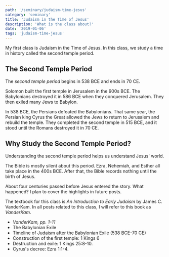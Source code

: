 ```yaml
---
path: '/seminary/judaism-time-jesus'
category: 'seminary'
title: 'Judaism in the Time of Jesus'
description: 'What is the class about?'
date: '2019-01-06'
tags: 'judaism-time-jesus'
---
```


My first class is Judaism in the Time of Jesus.
In this class, we study a time in history called the second temple period.

## The Second Temple Period

The <dfn>second temple period</dfn> begins in 538 BCE and ends in 70 CE.

Solomon built the first temple in Jerusalem in the 900s BCE.
The Babylonians destroyed it in 586 BCE when they conquered Jerusalem.
They then exiled many Jews to Babylon.

In 538 BCE, the Persians defeated the Babylonians.
That same year, the Persian king Cyrus the Great allowed the Jews to return to Jerusalem and rebuild the temple.
They completed the second temple in 515 BCE, and it stood until the Romans destroyed it in 70 CE.

## Why Study the Second Temple Period?

Understanding the second temple period helps us understand Jesus' world.

The Bible is mostly silent about this period.
Ezra, Nehemiah, and Esther all take place in the 400s BCE.
After that, the Bible records nothing until the birth of Jesus.

About four centuries passed before Jesus entered the story.
What happened?
I plan to cover the highlights in future posts.

<x-sources>

The textbook for this class is <cite><x-link to="https://www.amazon.com/Introduction-Early-Judaism-James-Vanderkam/dp/0802846416">An Introduction to Early Judaism</x-link></cite> by James C. VanderKam.
In all posts related to this class, I will refer to this book as <cite>VanderKam</cite>.

- <cite>VanderKam, pp. 1-11</cite>
- <x-link to="https://www.jewishvirtuallibrary.org/the-babylonian-exile">The Babylonian Exile</x-link>
- <x-link to="https://www.jewishvirtuallibrary.org/timeline-of-judaism-after-the-babylonian-exile-538-bce-70-ce">Timeline of Judaism after the Babylonian Exile (538 BCE-70 CE)</x-link>
- Construction of the first temple: <x-link to="https://www.bible.com/bible/100/1KI.6.NASB">1 Kings 6</x-link>
- Destruction and exile: <x-link to="https://www.bible.com/bible/100/2KI.25.8-10.NASB">1 Kings 25:8-10</x-link>.
- Cyrus's decree: <x-link to="https://www.bible.com/bible/100/EZR.1.1-4.NASB">Ezra 1:1-4</x-link>.

</x-sources>

